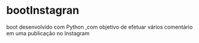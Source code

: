 # bootInstagran
boot desenvolvido com Python ,com objetivo de efetuar vários comentário em uma publicação no Instagram
